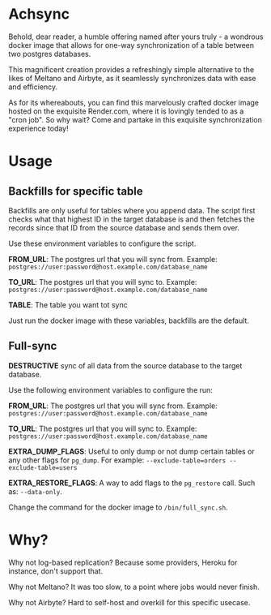 # Achsync

Behold, dear reader, a humble offering named after yours truly - a wondrous docker image that allows for one-way synchronization of a table between two postgres databases.

This magnificent creation provides a refreshingly simple alternative to the likes of Meltano and Airbyte, as it seamlessly synchronizes data with ease and efficiency.

As for its whereabouts, you can find this marvelously crafted docker image hosted on the exquisite Render.com, where it is lovingly tended to as a "cron job". So why wait? Come and partake in this exquisite synchronization experience today!

# Usage

## Backfills for specific table

Backfills are only useful for tables where you append data. The script first checks what that highest ID in the target database is and then fetches the records since that ID from the source database and sends them over.

Use these environment variables to configure the script.

**FROM_URL**: The postgres url that you will sync from. Example: `postgres://user:password@host.example.com/database_name`

**TO_URL**: The postgres url that you will sync to. Example: `postgres://user:password@host.example.com/database_name`

**TABLE**: The table you want tot sync

Just run the docker image with these variables, backfills are the default.

## Full-sync

**DESTRUCTIVE** sync of all data from the source database to the target database.

Use the following environment variables to configure the run:

**FROM_URL**: The postgres url that you will sync from. Example: `postgres://user:password@host.example.com/database_name`

**TO_URL**: The postgres url that you will sync to. Example: `postgres://user:password@host.example.com/database_name`

**EXTRA_DUMP_FLAGS**: Useful to only dump or not dump certain tables or any other flags for `pg_dump`. For example: `--exclude-table=orders --exclude-table=users`

**EXTRA_RESTORE_FLAGS**: A way to add flags to the `pg_restore` call. Such as: `--data-only`.

Change the command for the docker image to `/bin/full_sync.sh`.


# Why?

Why not log-based replication? Because some providers, Heroku for instance, don't support that.

Why not Meltano? It was too slow, to a point where jobs would never finish.

Why not Airbyte? Hard to self-host and overkill for this specific usecase.
